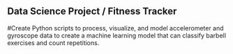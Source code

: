 ## Data Science Project / Fitness Tracker


#Create Python scripts to process, visualize, and model accelerometer and gyroscope data to create a machine learning model that can classify barbell exercises and count repetitions.



